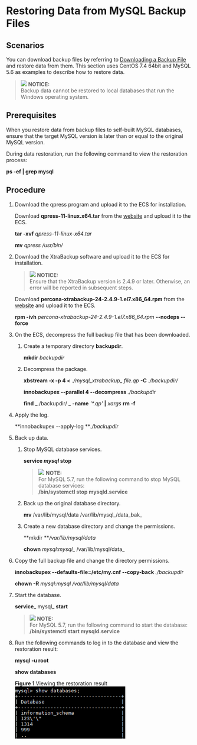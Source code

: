 # Restoring Data from MySQL Backup Files<a name="rds_08_0044"></a>

## **Scenarios**<a name="section154951138143615"></a>

You can download backup files by referring to  [Downloading a Backup File](downloading-a-backup-file.md)  and restore data from them. This section uses CentOS 7.4 64bit and MySQL 5.6 as examples to describe how to restore data.

>![](/images/icon-notice.gif) **NOTICE:**   
>Backup data cannot be restored to local databases that run the Windows operating system.  

## Prerequisites<a name="section10458182204011"></a>

When you restore data from backup files to self-built MySQL databases, ensure that the target MySQL version is later than or equal to the original MySQL version.

During data restoration, run the following command to view the restoration process:

**ps -ef | grep mysql**

## **Procedure**<a name="section1948813514323"></a>

1.  Download the qpress program and upload it to the ECS for installation.

    Download  **qpress-11-linux.x64.tar**  from the  [website](http://www.quicklz.com)  and upload it to the ECS.

    **tar -xvf** _qpress-11-linux-x64.tar_

    **mv** _qpress /usr/bin/_

2.  Download the XtraBackup software and upload it to the ECS for installation.

    >![](/images/icon-notice.gif) **NOTICE:**   
    >Ensure that the XtraBackup version is 2.4.9 or later. Otherwise, an error will be reported in subsequent steps.  

    Download  **percona-xtrabackup-24-2.4.9-1.el7.x86\_64.rpm**  from the  [website](https://www.percona.com/downloads/Percona-XtraBackup-2.4/LATEST/)  and upload it to the ECS.

    **rpm -ivh** _percona-xtrabackup-24-2.4.9-1.el7.x86\_64.rpm_ **--nodeps --force**

3.  On the ECS, decompress the full backup file that has been downloaded.
    1.  Create a temporary directory  **backupdir**.

        **mkdir** _backupdir_

    2.  Decompress the package.

        **xbstream  -x -p 4 <** _./mysql\_xtrabackup\_ file.qp_ **-C** _./backupdir/_

        **innobackupex --parallel 4 --decompress** _./backupdir_

        **find** _./backupdir/ _ **-name** _'\*.qp'_ **|** _xargs_ **rm -f**

4.  Apply the log.

    **innobackupex --apply-log **_./backupdir_

5.  Back up data.
    1.  Stop MySQL database services.

        **service **_mysql_** stop**

        >![](/images/icon-note.gif) **NOTE:**   
        >For MySQL 5.7, run the following command to stop MySQL database services:  
        >**/bin/systemctl stop  mysqld.service**  

    2.  Back up the original database directory.

        **mv**  /var/lib/mysql/data  /var/lib/mysql_/data\_bak_

    3.  Create a new database directory and change the permissions.

        **mkdir **_/var/lib/mysql/data_

        **chown** _mysql:mysql__ /var/lib/mysql/data_

6.  Copy the full backup file and change the directory permissions.

    **innobackupex --defaults-file=/etc/my.cnf --copy-back** _./backupdir_

    **chown -R** _mysql:mysql /var/lib/mysql/data_

7.  Start the database.

    **service**_ mysql_ **start**

    >![](/images/icon-note.gif) **NOTE:**   
    >For MySQL 5.7, run the following command to start the database:  
    >**/bin/systemctl start  mysqld.service**  

8.  Run the following commands to log in to the database and view the restoration result:

    **mysql -u root**

    **show databases**

    **Figure  1**  Viewing the restoration result<a name="fig13820132280"></a>  
    ![](figures/viewing-the-restoration-result.png "viewing-the-restoration-result")



